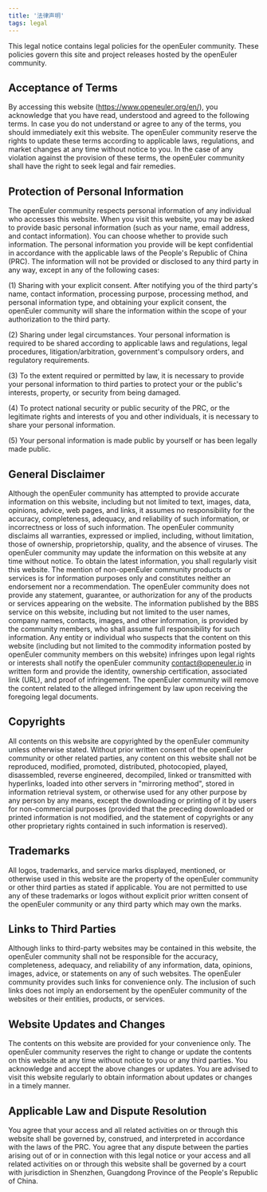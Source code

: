 ```yaml
---
title: '法律声明'
tags: legal
---
```


<!--  TODO: BANNER -->
<script setup>
import banner from '@/assets/banner-secondary.png';
import search from '@/assets/illustrations/search.png';

import BannerLevel2 from '@/components/BannerLevel2.vue';
</script>

<ClientOnly>
  <BannerLevel2
    :background-image="banner"
    background-text="LEGAL"
    title="LEGAL NOTICE"
    :illustration="search"
  />
</ClientOnly>
<div class="markdown" style="margin-top:var(--o-spacing-l)">

This legal notice contains legal policies for the openEuler community. These policies govern this site and project releases hosted by the openEuler community.

## Acceptance of Terms

By accessing this website (<https://www.openeuler.org/en/>), you acknowledge that you have read, understood and agreed to the following terms. In case you do not understand or agree to any of the terms, you should immediately exit this website. The openEuler community reserve the rights to update these terms according to applicable laws, regulations, and market changes at any time without notice to you. In the case of any violation against the provision of these terms, the openEuler community shall have the right to seek legal and fair remedies.

## Protection of Personal Information

The openEuler community respects personal information of any individual who accesses this website. When you visit this website, you may be asked to provide basic personal information (such as your name, email address, and contact information). You can choose whether to provide such information. The personal information you provide will be kept confidential in accordance with the applicable laws of the People's Republic of China (PRC). The information will not be provided or disclosed to any third party in any way, except in any of the following cases:

(1) Sharing with your explicit consent. After notifying you of the third party's name, contact information, processing purpose, processing method, and personal information type, and obtaining your explicit consent, the openEuler community will share the information within the scope of your authorization to the third party.

(2) Sharing under legal circumstances. Your personal information is required to be shared according to applicable laws and regulations, legal procedures, litigation/arbitration, government's compulsory orders, and regulatory requirements.

(3) To the extent required or permitted by law, it is necessary to provide your personal information to third parties to protect your or the public's interests, property, or security from being damaged.

(4) To protect national security or public security of the PRC, or the legitimate rights and interests of you and other individuals, it is necessary to share your personal information.

(5) Your personal information is made public by yourself or has been legally made public.

## General Disclaimer

Although the openEuler community has attempted to provide accurate information on this website, including but not limited to text, images, data, opinions, advice, web pages, and links, it assumes no responsibility for the accuracy, completeness, adequacy, and reliability of such information, or incorrectness or loss of such information. The openEuler community disclaims all warranties, expressed or implied, including, without limitation, those of ownership, proprietorship, quality, and the absence of viruses. The openEuler community may update the information on this website at any time without notice. To obtain the latest information, you shall regularly visit this website. The mention of non-openEuler community products or services is for information purposes only and constitutes neither an endorsement nor a recommendation. The openEuler community does not provide any statement, guarantee, or authorization for any of the products or services appearing on the website. The information published by the BBS service on this website, including but not limited to the user names, company names, contacts, images, and other information, is provided by the community members, who shall assume full responsibility for such information. Any entity or individual who suspects that the content on this website (including but not limited to the commodity information posted by openEuler community members on this website) infringes upon legal rights or interests shall notify the openEuler community <contact@openeuler.io> in written form and provide the identity, ownership certification, associated link (URL), and proof of infringement. The openEuler community will remove the content related to the alleged infringement by law upon receiving the foregoing legal documents.

## Copyrights

All contents on this website are copyrighted by the openEuler community unless otherwise stated. Without prior written consent of the openEuler community or other related parties, any content on this website shall not be reproduced, modified, promoted, distributed, photocopied, played, disassembled, reverse engineered, decompiled, linked or transmitted with hyperlinks, loaded into other servers in "mirroring method", stored in information retrieval system, or otherwise used for any other purpose by any person by any means, except the downloading or printing of it by users for non-commercial purposes (provided that the preceding downloaded or printed information is not modified, and the statement of copyrights or any other proprietary rights contained in such information is reserved).

## Trademarks

All logos, trademarks, and service marks displayed, mentioned, or otherwise used in this website are the property of the openEuler community or other third parties as stated if applicable. You are not permitted to use any of these trademarks or logos without explicit prior written consent of the openEuler community or any third party which may own the marks.

## Links to Third Parties

Although links to third-party websites may be contained in this website, the openEuler community shall not be responsible for the accuracy, completeness, adequacy, and reliability of any information, data, opinions, images, advice, or statements on any of such websites. The openEuler community provides such links for convenience only. The inclusion of such links does not imply an endorsement by the openEuler community of the websites or their entities, products, or services.

## Website Updates and Changes

The contents on this website are provided for your convenience only. The openEuler community reserves the right to change or update the contents on this website at any time without notice to you or any third parties. You acknowledge and accept the above changes or updates. You are advised to visit this website regularly to obtain information about updates or changes in a timely manner.

## Applicable Law and Dispute Resolution

You agree that your access and all related activities on or through this website shall be governed by, construed, and interpreted in accordance with the laws of the PRC. You agree that any dispute between the parties arising out of or in connection with this legal notice or your access and all related activities on or through this website shall be governed by a court with jurisdiction in Shenzhen, Guangdong Province of the People's Republic of China.

</div>
